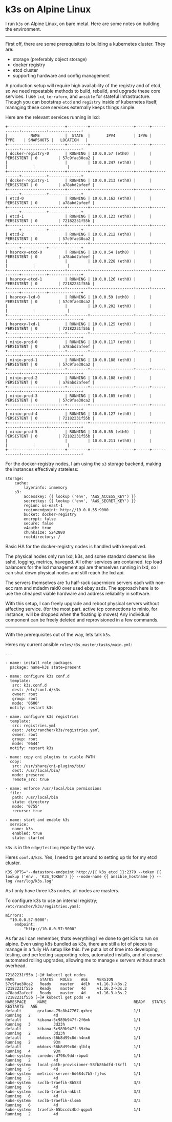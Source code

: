 # k3s on Alpine Linux

I run `k3s` on Alpine Linux, on bare metal.  Here are some notes on building the environment.

---

First off, there are some prerequisites to building a kubernetes cluster.  They are:

- storage (preferably object storage)
- docker registry
- etcd cluster
- supporting hardware and config management

A production setup will require high availability of the registry and of etcd, so we need repeatable methods to build, rebuild, and upgrade these core services.  I use `lxd`, `terraform`, and `ansible` for stateful infrastructure.  Though you can bootstrap `etcd` and `registry` inside of kubernetes itself, managing these core services externally keeps things simple.

Here are the relevant services running in lxd:

```
+-------------------------+---------+-------------------+------+------------+-----------+--------------+
|          NAME           |  STATE  |       IPV4        | IPV6 |    TYPE    | SNAPSHOTS |   LOCATION   |
+-------------------------+---------+-------------------+------+------------+-----------+--------------+
| docker-registry-0       | RUNNING | 10.0.0.57 (eth0)  |      | PERSISTENT | 0         | 57c9fae30ca2 |
|                         |         | 10.0.0.247 (eth0) |      |            |           |              |
+-------------------------+---------+-------------------+------+------------+-----------+--------------+
| docker-registry-1       | RUNNING | 10.0.0.213 (eth0) |      | PERSISTENT | 0         | a78abd2afeef |
+-------------------------+---------+-------------------+------+------------+-----------+--------------+
| etcd-0                  | RUNNING | 10.0.0.162 (eth0) |      | PERSISTENT | 0         | a78abd2afeef |
+-------------------------+---------+-------------------+------+------------+-----------+--------------+
| etcd-1                  | RUNNING | 10.0.0.123 (eth0) |      | PERSISTENT | 0         | 72182231f55b |
+-------------------------+---------+-------------------+------+------------+-----------+--------------+
| etcd-2                  | RUNNING | 10.0.0.212 (eth0) |      | PERSISTENT | 0         | 57c9fae30ca2 |
+-------------------------+---------+-------------------+------+------------+-----------+--------------+
| haproxy-etcd-0          | RUNNING | 10.0.0.54 (eth0)  |      | PERSISTENT | 0         | a78abd2afeef |
|                         |         | 10.0.0.228 (eth0) |      |            |           |              |
+-------------------------+---------+-------------------+------+------------+-----------+--------------+
| haproxy-etcd-1          | RUNNING | 10.0.0.126 (eth0) |      | PERSISTENT | 0         | 72182231f55b |
+-------------------------+---------+-------------------+------+------------+-----------+--------------+
| haproxy-lxd-0           | RUNNING | 10.0.0.59 (eth0)  |      | PERSISTENT | 0         | 57c9fae30ca2 |
|                         |         | 10.0.0.202 (eth0) |      |            |           |              |
+-------------------------+---------+-------------------+------+------------+-----------+--------------+
| haproxy-lxd-1           | RUNNING | 10.0.0.125 (eth0) |      | PERSISTENT | 0         | 72182231f55b |
+-------------------------+---------+-------------------+------+------------+-----------+--------------+
| minio-prod-0            | RUNNING | 10.0.0.117 (eth0) |      | PERSISTENT | 0         | a78abd2afeef |
+-------------------------+---------+-------------------+------+------------+-----------+--------------+
| minio-prod-1            | RUNNING | 10.0.0.188 (eth0) |      | PERSISTENT | 0         | 57c9fae30ca2 |
+-------------------------+---------+-------------------+------+------------+-----------+--------------+
| minio-prod-2            | RUNNING | 10.0.0.108 (eth0) |      | PERSISTENT | 0         | a78abd2afeef |
+-------------------------+---------+-------------------+------+------------+-----------+--------------+
| minio-prod-3            | RUNNING | 10.0.0.105 (eth0) |      | PERSISTENT | 0         | 57c9fae30ca2 |
+-------------------------+---------+-------------------+------+------------+-----------+--------------+
| minio-prod-4            | RUNNING | 10.0.0.127 (eth0) |      | PERSISTENT | 0         | 72182231f55b |
+-------------------------+---------+-------------------+------+------------+-----------+--------------+
| minio-prod-5            | RUNNING | 10.0.0.55 (eth0)  |      | PERSISTENT | 0         | 72182231f55b |
|                         |         | 10.0.0.211 (eth0) |      |            |           |              |
+-------------------------+---------+-------------------+------+------------+-----------+--------------+
```

For the docker-registry nodes, I am using the `s3` storage backend, making the instances effectively stateless:

```
storage:
    cache:
        layerinfo: inmemory
    s3:
        accesskey: {{ lookup ('env', 'AWS_ACCESS_KEY') }}
        secretkey: {{ lookup ('env', 'AWS_SECRET_KEY') }}
        region: us-east-1
        regionendpoint: http://10.0.0.55:9000
        bucket: docker-registry
        encrypt: false
        secure: false
        v4auth: true
        chunksize: 5242880
        rootdirectory: /
```

Basic HA for the docker-registry nodes is handled with keepalived.

The physical nodes only run lxd, k3s, and some standard daemons like sshd, logging, metrics, haveged.  All other services are contained.  tcp load balancers for the lxd management api are themselves running in lxd, so I can shut down physical nodes and still reach the lxd api.

The servers themselves are 1u half-rack supermicro servers each with non-ecc ram and mdadm raid0 over used ebay ssds.  The approach here is to use the cheapest viable hardware and address reliability in software.

With this setup, I can freely upgrade and reboot physical servers without affecting service.  (for the most part.  active tcp connections to minio, for instance, will be dropped when the floating ip moves)  Any individual component can be freely deleted and reprovisioned in a few commands.

---

With the prerequisites out of the way, lets talk `k3s`.

Heres my current ansible `roles/k3s_master/tasks/main.yml`:

```
---

- name: install role packages
  package: name=k3s state=present

- name: configure k3s conf.d
  template:
   src: k3s.conf.d
   dest: /etc/conf.d/k3s
   owner: root
   group: root
   mode: '0600'
  notify: restart k3s

- name: configure k3s registries
  template:
   src: registries.yml
   dest: /etc/rancher/k3s/registries.yaml
   owner: root
   group: root
   mode: '0644'
  notify: restart k3s

- name: copy cni plugins to viable PATH
  copy:
   src: /usr/share/cni-plugins/bin/
   dest: /usr/local/bin/
   mode: preserve
   remote_src: true

- name: enforce /usr/local/bin permissions
  file:
   path: /usr/local/bin
   state: directory
   mode: '0755'
   recurse: true

- name: start and enable k3s
  service:
   name: k3s
   enabled: true
   state: started
```

`k3s` is in the `edge/testing` repo by the way.

Heres `conf.d/k3s`.  Yes, I need to get around to setting up tls for my etcd cluster.

```
K3S_OPTS="--datastore-endpoint http://{{ k3s_etcd }}:2379 --token {{ lookup ('env', 'K3S_TOKEN') }} --node-name {{ ansible_hostname }} --log /var/log/k3s.log"
```

As I only have three k3s nodes, all nodes are masters.

To configure k3s to use an internal registry; `/etc/rancher/k3s/registries.yaml`:

```
mirrors:
  "10.0.0.57:5000":
    endpoint:
      - "http://10.0.0.57:5000"
```

As far as I can remember, thats everything I've done to get k3s to run on alpine.  Even using k8s bundled as k3s, there are still a lot of pieces to manage in a fully HA setup like this.  I've put a lot of time into developing, testing, and perfecting supporting roles, automated installs, and of course automated rolling upgrades, allowing me to manage `n` servers without much overhead.

```
72182231f55b [~]# kubectl get nodes
NAME           STATUS   ROLES    AGE    VERSION
57c9fae30ca2   Ready    master   4d1h   v1.16.3-k3s.2
72182231f55b   Ready    master   4d     v1.16.3-k3s.2
a78abd2afeef   Ready    master   4d     v1.16.3-k3s.2
72182231f55b [~]# kubectl get pods -A
NAMESPACE     NAME                                      READY   STATUS    RESTARTS   AGE
default       grafana-75c8b47767-qxhrq                  1/1     Running   2          4d
default       kibana-5c989b947f-2f6mk                   1/1     Running   3          3d23h
default       kibana-5c989b947f-89zbw                   1/1     Running   2          3d23h
default       mkdocs-56b8d99c8d-h4nx6                   1/1     Running   2          93m
default       mkdocs-56b8d99c8d-qlblq                   1/1     Running   4          93m
kube-system   coredns-d798c9dd-rbpw4                    1/1     Running   2          4d
kube-system   local-path-provisioner-58fb86bdfd-tkrfl   1/1     Running   5          4d
kube-system   metrics-server-6d684c7b5-fjfws            1/1     Running   2          4d
kube-system   svclb-traefik-8b58d                       3/3     Running   9          4d
kube-system   svclb-traefik-nkbst                       3/3     Running   6          4d
kube-system   svclb-traefik-slsm6                       3/3     Running   6          4d
kube-system   traefik-65bccdc4bd-qqpx5                  1/1     Running   2          4d
```
